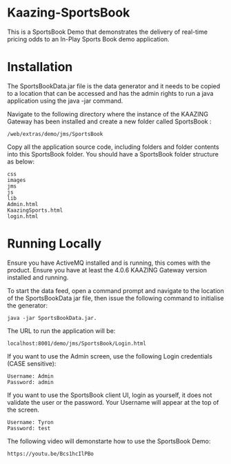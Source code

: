 # Kaazing-SportsBook

This is a SportsBook Demo that demonstrates the delivery of real-time pricing odds to an In-Play Sports Book demo application.

# Installation

The SportsBookData.jar file is the data generator and it needs to be copied to a location that can be accessed and has the admin rights to run a java application using the java -jar command.

Navigate to the following directory where the instance of the KAAZING Gateway has been installed and create a new folder called SportsBook :

    /web/extras/demo/jms/SportsBook
    
Copy all the application source code, including folders and folder contents into this SportsBook folder. You should have a SportsBook folder structure as below:

    css
    images
    jms
    js
    lib
    Admin.html
    KaazingSports.html
    login.html

# Running Locally

Ensure you have ActiveMQ installed and is running, this comes with the product. 
Ensure you have at least the 4.0.6 KAAZING Gateway version installed and running.

To start the data feed, open a command prompt and navigate to the location of the SportsBookData jar file, then issue the following command to initialise the generator:

    java -jar SportsBookData.jar. 

The URL to run the application will be:

    localhost:8001/demo/jms/SportsBook/Login.html

If you want to use the Admin screen, use the following Login credentials (CASE sensitive):

    Username: Admin
    Password: admin
    
If you want to use the SportsBook client UI, login as yourself, it does not validate the user or the password. Your Username will appear at the top of the screen.

    Username: Tyron
    Password: test
    
The following video will demonstarte how to use the SportsBook Demo:

    https://youtu.be/Bcs1hcIlPBo


